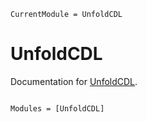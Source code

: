 ```@meta
CurrentModule = UnfoldCDL
```

# UnfoldCDL

Documentation for [UnfoldCDL](https://github.com/kchu25/UnfoldCDL.jl).

```@index
```

```@autodocs
Modules = [UnfoldCDL]
```
